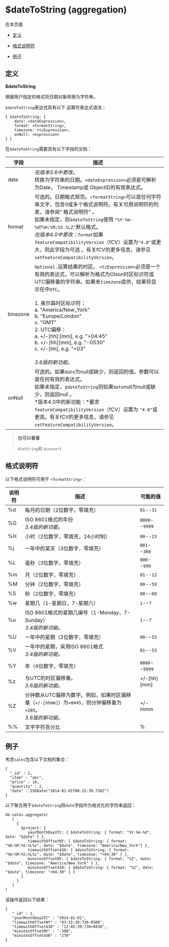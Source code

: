 # [ ](#)$dateToString (aggregation)
[]()

在本页面

*   [定义](#definition)

*   [格式说明符](#format-specifiers)

*   [例子](#example)

## <span id="definition">定义</span>

**$dateToString**

根据用户指定的格式将日期对象转换为字符串。

`$dateToString`表达式具有以下 运算符表达式语法：

```
{ $dateToString: {
    date: <dateExpression>,
    format: <formatString>,
    timezone: <tzExpression>,
    onNull: <expression>
} }
```

在`$dateToString`需要具有以下字段的文档：

| 字段     | 描述                                                         |
| -------- | ------------------------------------------------------------ |
| date     | *在版本3.6中更改。*<br />转换为字符串的日期。`<dateExpression>`必须是可解析为Date， Timestamp或 ObjectID的有效表达式。 |
| format   | 可选的。日期格式规范。`<formatString>`可以是任何字符串文字，包含0或多个格式说明符。有关可用说明符的列表，请参阅“ 格式说明符” 。<br />如果未指定，则`$dateToString`使用 `"%Y-%m-%dT%H:%M:%S.%LZ"`默认格式。<br />*在版本4.0中更改：*`format`如果`featureCompatibilityVersion`（fCV）设置为`"4.0"`或更大，则此字段为可选 。有关fCV的更多信息，请参见 `setFeatureCompatibilityVersion`。 |
| timezone | `Optional.`运算结果的时区。 `<tzExpression>`必须是一个有效的表达式，可以解析为格式为Olson时区标识符或 UTC偏移量的字符串。如果未`timezone`提供，结果将显示在中`UTC`。<br /><br />1. 奥尔森时区标识符：<br />a. "America/New_York"<br />b. "Europe/London"<br />c. "GMT"<br />2. UTC偏移：<br />a. +/-[hh]:[mm], e.g. "+04:45"<br />b. +/-\[hh][mm], e.g. "-0530"<br />c. +/-[hh], e.g. "+03"<br /><br />*3.6版的新功能。* |
| onNull   | 可选的。如果`date`为null或缺少，则返回的值。参数可以是任何有效的表达式。<br />如果未指定，`$dateToString`则如果`date`null为null或缺少，则返回null 。<br />*版本4.0中的新功能：*要求`featureCompatibilityVersion`（fCV）设置为 `"4.0"`或更高。有关fCV的更多信息，请参见 `setFeatureCompatibilityVersion`。 |

> **也可以看看**<br />
> 
> `$toString`和 `$convert`

## <span id="format-specifiers">格式说明符</span>

以下格式说明符可用于 `<formatString>`：

| 说明符 | 描述                                                         | 可能的值       |
| ------ | ------------------------------------------------------------ | -------------- |
| %d     | 每月的日期（2位数字，零填充）                                | `01`--`31`     |
| %G     | ISO 8601格式的年份<br />*3.4版的新功能。*                    | `0000`--`9999` |
| %H     | 小时（2位数字，零填充，24小时制）                            | `00`--`23`     |
| %j     | 一年中的某天（3位数字，零填充）                              | `001`--`366`   |
| %L     | 毫秒（3位数字，零填充）                                      | `000`--`999`   |
| %m     | 月（2位数字，零填充）                                        | `01`--`12`     |
| %M     | 分钟（2位数字，零填充）                                      | `00`--`59`     |
| %S     | 秒（2位数字，零填充）                                        | `00`--`60`     |
| %w     | 星期几（1-星期日，7-星期六）                                 | `1`--`7`       |
| %u     | ISO 8601格式的星期几编号（1-Monday，7-Sunday）<br />*3.4版的新功能。* | `1`--`7`       |
| %U     | 一年中的星期（2位数字，零填充）                              | `00`--`53`     |
| %V     | 一年中的星期，采用ISO 8601格式<br />*3.4版的新功能。*        | `01`--`53`     |
| %Y     | 年（4位数字，零填充）                                        | `0000`--`9999` |
| %z     | 与UTC的时区偏移量。<br />*3.6版的新功能。*                   | +/-\[hh][mm]   |
| %Z     | 分钟数从UTC偏移为数字。例如，如果时区偏移量（`+/-[hhmm]`）为`+0445`，则分钟偏移量为`+285`。<br />*3.6版的新功能。* | +/-mmm         |
| %%     | 文字字符百分比                                               | %              |

## <span id="example">例子</span>

考虑`sales`包含以下文档的集合：

```
{
  "_id" : 1,
  "item" : "abc",
  "price" : 10,
  "quantity" : 2,
  "date" : ISODate("2014-01-01T08:15:39.736Z")
}
```

以下聚合用于`$dateToString`将`date`字段作为格式化的字符串返回：

```
db.sales.aggregate(
   [
     {
       $project: {
          yearMonthDayUTC: { $dateToString: { format: "%Y-%m-%d", date: "$date" } },
          timewithOffsetNY: { $dateToString: { format: "%H:%M:%S:%L%z", date: "$date", timezone: "America/New_York"} },
          timewithOffset430: { $dateToString: { format: "%H:%M:%S:%L%z", date: "$date", timezone: "+04:30" } },
          minutesOffsetNY: { $dateToString: { format: "%Z", date: "$date", timezone: "America/New_York" } },
          minutesOffset430: { $dateToString: { format: "%Z", date: "$date", timezone: "+04:30" } }
       }
     }
   ]
)
```

该操作返回以下结果：

```
{
   "_id" : 1,
   "yearMonthDayUTC" : "2014-01-01",
   "timewithOffsetNY" : "03:15:39:736-0500",
   "timewithOffset430" : "12:45:39:736+0430",
   "minutesOffsetNY" : "-300",
   "minutesOffset430" : "270"
}
```

